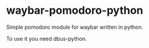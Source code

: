 # waybar-pomodoro-python
Simple pomodoro module for waybar written in python.



To use it you need dbus-python.